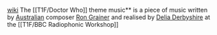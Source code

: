 [wiki](https://en.wikipedia.org/wiki/Doctor_Who_theme_music)
The [[T1F/Doctor Who]] theme music** is a piece of music written by [Australian](https://en.wikipedia.org/wiki/Australians "Australians") composer [Ron Grainer](https://en.wikipedia.org/wiki/Ron_Grainer "Ron Grainer") and realised by [Delia Derbyshire](https://en.wikipedia.org/wiki/Delia_Derbyshire "Delia Derbyshire") at the [[T1F/BBC Radiophonic Workshop]]
